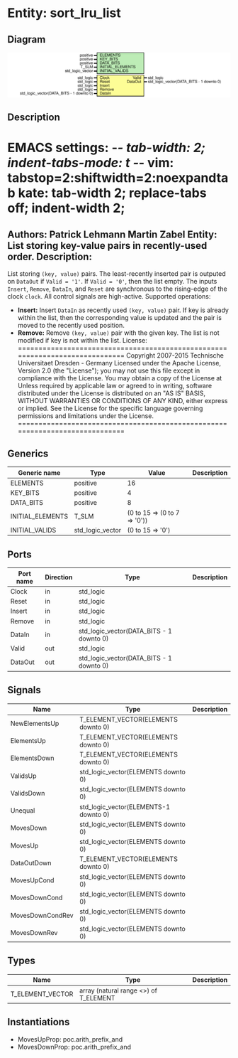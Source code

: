 # Entity: sort_lru_list

## Diagram

![Diagram](sort_lru_list.svg "Diagram")
## Description

EMACS settings: -*-  tab-width: 2; indent-tabs-mode: t -*-
vim: tabstop=2:shiftwidth=2:noexpandtab
kate: tab-width 2; replace-tabs off; indent-width 2;
=============================================================================
Authors:          Patrick Lehmann
                  Martin Zabel
Entity:           List storing key-value pairs in recently-used order.
Description:
-------------------------------------
List storing ``(key, value)`` pairs. The least-recently inserted pair is
outputed on ``DataOut`` if ``Valid = '1'``. If ``Valid = '0'``, then the list
empty.
The inputs ``Insert``, ``Remove``, ``DataIn``, and ``Reset`` are synchronous
to the rising-edge of the clock ``clock``. All control signals are high-active.
Supported operations:
 * **Insert:** Insert ``DataIn`` as  recently used ``(key, value)`` pair. If
   key is already within the list, then the corresponding value is updated and
   the pair is moved to the recently used position.
 * **Remove:** Remove ``(key, value)`` pair with the given key. The list is not
   modified if key is not within the list.
License:
=============================================================================
Copyright 2007-2015 Technische Universitaet Dresden - Germany
Licensed under the Apache License, Version 2.0 (the "License");
you may not use this file except in compliance with the License.
You may obtain a copy of the License at
Unless required by applicable law or agreed to in writing, software
distributed under the License is distributed on an "AS IS" BASIS,
WITHOUT WARRANTIES OR CONDITIONS OF ANY KIND, either express or implied.
See the License for the specific language governing permissions and
limitations under the License.
=============================================================================
## Generics

| Generic name     | Type             | Value                        | Description |
| ---------------- | ---------------- | ---------------------------- | ----------- |
| ELEMENTS         | positive         | 16                           |             |
| KEY_BITS         | positive         | 4                            |             |
| DATA_BITS        | positive         | 8                            |             |
| INITIAL_ELEMENTS | T_SLM            | (0 to 15 => (0 to 7 => '0')) |             |
| INITIAL_VALIDS   | std_logic_vector | (0 to 15 => '0')             |             |
## Ports

| Port name | Direction | Type                                     | Description |
| --------- | --------- | ---------------------------------------- | ----------- |
| Clock     | in        | std_logic                                |             |
| Reset     | in        | std_logic                                |             |
| Insert    | in        | std_logic                                |             |
| Remove    | in        | std_logic                                |             |
| DataIn    | in        | std_logic_vector(DATA_BITS - 1 downto 0) |             |
| Valid     | out       | std_logic                                |             |
| DataOut   | out       | std_logic_vector(DATA_BITS - 1 downto 0) |             |
## Signals

| Name             | Type                                  | Description |
| ---------------- | ------------------------------------- | ----------- |
| NewElementsUp    | T_ELEMENT_VECTOR(ELEMENTS downto 0)   |             |
| ElementsUp       | T_ELEMENT_VECTOR(ELEMENTS downto 0)   |             |
| ElementsDown     | T_ELEMENT_VECTOR(ELEMENTS downto 0)   |             |
| ValidsUp         | std_logic_vector(ELEMENTS downto 0)   |             |
| ValidsDown       | std_logic_vector(ELEMENTS downto 0)   |             |
| Unequal          | std_logic_vector(ELEMENTS-1 downto 0) |             |
| MovesDown        | std_logic_vector(ELEMENTS downto 0)   |             |
| MovesUp          | std_logic_vector(ELEMENTS downto 0)   |             |
| DataOutDown      | T_ELEMENT_VECTOR(ELEMENTS downto 0)   |             |
| MovesUpCond      | std_logic_vector(ELEMENTS downto 0)   |             |
| MovesDownCond    | std_logic_vector(ELEMENTS downto 0)   |             |
| MovesDownCondRev | std_logic_vector(ELEMENTS downto 0)   |             |
| MovesDownRev     | std_logic_vector(ELEMENTS downto 0)   |             |
## Types

| Name             | Type                                   | Description |
| ---------------- | -------------------------------------- | ----------- |
| T_ELEMENT_VECTOR | array (natural range <>) of T_ELEMENT  |             |
## Instantiations

- MovesUpProp: poc.arith_prefix_and
- MovesDownProp: poc.arith_prefix_and
